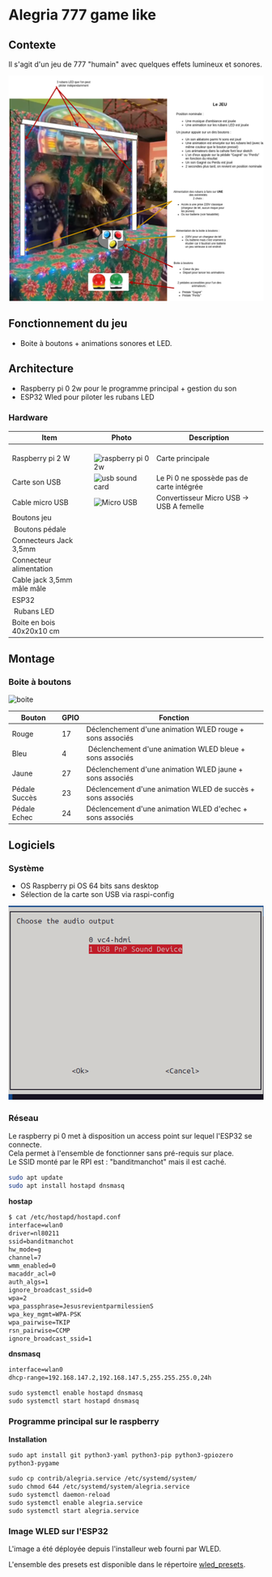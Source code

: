 # Alegria 777 game like

## Contexte

Il s'agit d'un jeu de 777 "humain" avec quelques effets lumineux et sonores.  

![Le concept](./img/concept.png)

## Fonctionnement du jeu

* Boite à boutons + animations sonores et LED.

## Architecture

* Raspberry pi 0 2w pour le programme principal + gestion du son
* ESP32 Wled pour piloter les rubans LED

### Hardware

| Item                         | Photo                                          | Description |
| ---------------------------- | ---------------------------------------------- | ----------- |
| Raspberry pi 2 W             | ![raspberry pi 0 2w](./img/raspberrypi02w.jpg) | Carte principale |
| Carte son USB                | ![usb sound card](./img/usbsoundcard.jpg)      | Le Pi 0 ne spossède pas de carte intégrée |
| Cable micro USB              | ![Micro USB](./img/micro_usb.jpg)              | Convertisseur Micro USB -> USB A femelle  |
| Boutons jeu                  | | |
| Boutons pédale               | | |
| Connecteurs Jack 3,5mm       | | |
| Connecteur alimentation      | | |
| Cable jack 3,5mm mâle mâle   | | |
| ESP32                        | | |
| Rubans LED                   | | |
| Boite en bois 40x20x10 cm    | | |


## Montage

### Boite à boutons

![boite](./img/boite-bouttons.png)


| Bouton        | GPIO | Fonction                                                     |
| ------------- | ---- | ------------------------------------------------------------ |
| Rouge         | 17   | Déclenchement d'une animation WLED rouge + sons associés     |
| Bleu          | 4    | Déclenchement d'une animation WLED bleue + sons associés     |
| Jaune         | 27   | Déclenchement d'une animation WLED jaune + sons associés     |
| Pédale Succès | 23   | Déclencement d'une animation WLED de succès + sons associés  |
| Pédale Echec  | 24   | Déclencement d'une animation WLED d'echec  + sons associés   |

## Logiciels

### Système

* OS Raspberry pi OS 64 bits sans desktop 
* Sélection de la carte son USB via raspi-config

![usbsoundcardselect.png](./img/usbsoundcardselect.png)

### Réseau

Le raspberry pi 0 met à disposition un access point sur lequel l'ESP32 se connecte.  
Cela permet à l'ensemble de fonctionner sans pré-requis sur place.  
Le SSID monté par le RPI est : "banditmanchot" mais il est caché. 

```sh
sudo apt update
sudo apt install hostapd dnsmasq
```

**hostap**

```
$ cat /etc/hostapd/hostapd.conf 
interface=wlan0
driver=nl80211
ssid=banditmanchot
hw_mode=g
channel=7
wmm_enabled=0
macaddr_acl=0
auth_algs=1
ignore_broadcast_ssid=0
wpa=2
wpa_passphrase=JesusrevientparmilessienS
wpa_key_mgmt=WPA-PSK
wpa_pairwise=TKIP
rsn_pairwise=CCMP
ignore_broadcast_ssid=1
```

**dnsmasq**

```
interface=wlan0
dhcp-range=192.168.147.2,192.168.147.5,255.255.255.0,24h
```

```
sudo systemctl enable hostapd dnsmasq
sudo systemctl start hostapd dnsmasq
```

### Programme principal sur le raspberry

**Installation**

```
sudo apt install git python3-yaml python3-pip python3-gpiozero python3-pygame
```

```
sudo cp contrib/alegria.service /etc/systemd/system/
sudo chmod 644 /etc/systemd/system/alegria.service 
sudo systemctl daemon-reload
sudo systemctl enable alegria.service
sudo systemctl start alegria.service
```


### Image WLED sur l'ESP32

L'image a été déployée depuis l'installeur web fourni par WLED.  

L'ensemble des presets est disponible dans le répertoire [wled_presets](./wled_presets).  
